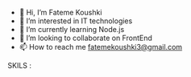 - 👋 Hi, I’m Fateme Koushki
- 👀 I’m interested in IT technologies
- 🌱 I’m currently learning Node.js
- 💞️ I’m looking to collaborate on FrontEnd
- 📫 How to reach me fatemekoushki3@gmail.com

<!---
FatemeKoushki/FatemeKoushki is a ✨ special ✨ repository because its `README.md` (this file) appears on your GitHub profile.
You can click the Preview link to take a look at your changes.
--->

SKILS :



